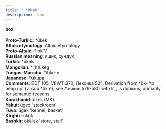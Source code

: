 ```yaml
---
title: " *ükek"
description:  box
---
```

<p data-pagefind-weight="0.5">
<strong> box</strong><br><br>
<strong>Proto-Turkic</strong>:  *ükek<br>
<strong>Altaic etymology</strong>:  Altaic etymology<br>
<strong> Proto-Altaic</strong>:  *ibk`V<br>
<strong>Russian meaning</strong>:  ящик, сундук<br>
<strong>Turkic</strong>:  *ükek<br>
<strong>Mongolian</strong>:  *(h)ükeg<br>
<strong>Tungus-Manchu</strong>:  *ibkē-n<br>
<strong>Japanese</strong>:  *ukupa<br>
<strong>Comments</strong>:  EDT 105, VEWT 370, Лексика 521. Derivation from *ȫk- 'to heap up' (v. sub *ṓk`è), see Аникин 579-580 with lit., is dubious, primarily for semantic reasons.<br>
<strong>Karakhanid</strong>:  ükek (MK)<br>
<strong>Yakut</strong>:  ügex 'stockroom'<br>
<strong>Tuva</strong>:  ügek 'kennel; basket'<br>
<strong>Kirghiz</strong>:  ükök<br>
<strong>Bashkir</strong>:  ökälɛk 'store, stall'<br>

</p>
